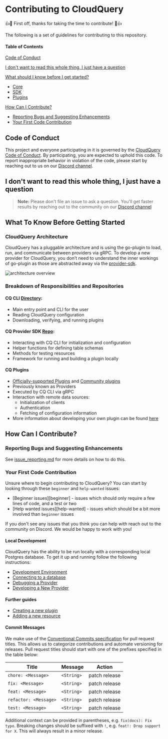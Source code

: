 
# Contributing to CloudQuery

:+1::tada: First off, thanks for taking the time to contribute! :tada::+1:

The following is a set of guidelines for contributing to this repository.


#### Table of Contents

[Code of Conduct](#code-of-conduct)

[I don't want to read this whole thing, I just have a question](#i-dont-want-to-read-this-whole-thing-i-just-have-a-question)

[What should I know before I get started?](#what-to-know-before-getting-started)
  * [Core](#cq-cli-directoryhttpsgithubcomcloudquerycloudquerytreemaincli)
  * [SDK](#cq-provider-sdk-repohttpsgithubcomcloudquerycq-provider-sdk)
  * [Plugins](#cq-plugins)

[How Can I Contribute?](#how-can-i-contribute)
  * [Reporting Bugs and Suggesting Enhancements](#reporting-bugs-and-suggesting-enhancements)
  * [Your First Code Contribution](#your-first-code-contribution)

## Code of Conduct

This project and everyone participating in it is governed by the [CloudQuery Code of Conduct](https://github.com/cloudquery/cloudquery/blob/main/CODE_OF_CONDUCT.md). By participating, you are expected to uphold this code. To report inappropriate behavior in violation of the code, please start by reaching out to us on our [Discord channel](https://cloudquery.io/discord).


## I don't want to read this whole thing, I just have a question

> **Note:** Please don't file an issue to ask a question. You'll get faster results by reaching out to the community on our [Discord channel](https://cloudquery.io/discord)


## What To Know Before Getting Started

### CloudQuery Architecture

CloudQuery has a pluggable architecture and is using the go-plugin to load, run, and communicate between providers via gRPC. To develop a new provider for CloudQuery, you don’t need to understand the inner workings of go-plugin as those are abstracted away via the [provider-sdk](#cq-provider-sdk-repo).

![architecture overview](https://www.cloudquery.io/images/cloudquery-architecture.png)

### Breakdown of Responsibilities and Repositories

#### CQ CLI [Directory](https://github.com/cloudquery/cloudquery/tree/main/cli):
- Main entry point and CLI for the user
- Reading CloudQuery configuration
- Downloading, verifying, and running plugins

#### CQ Provider SDK [Repo](https://github.com/cloudquery/cq-provider-sdk):
- Interacting with CQ CLI for initialization and configuration
- Helper functions for defining table schemas
- Methods for testing resources
- Framework for running and building a plugin locally

#### CQ Plugins
- [Officially-supported Plugins](https://github.com/cloudquery/cloudquery/tree/main/plugins) and [Community plugins](https://github.com/search?p=1&q=cq-provider-&type=Repositories)
- Previously known as Providers
- Executed by CQ CLI via gRPC 
- Interaction with remote data sources:
    - Initialization of clients
    - Authentication
    - Fetching of configuration information
- More information about developing your own plugin can be found [here](https://docs.cloudquery.io/docs/developers/developing-new-provider)


## How Can I Contribute?

### Reporting Bugs and Suggesting Enhancements

See [issue_reporting.md](issue_reporting.md) for more details on how to do this.

### Your First Code Contribution

Unsure where to begin contributing to CloudQuery? You can start by looking through these `beginner` and `help-wanted` issues:

* [Beginner issues][beginner] - issues which should only require a few lines of code, and a test or two
* [Help wanted issues][help-wanted] - issues which should be a bit more involved than `beginner` issues


If you don't see any issues that you think you can help with reach out to the community on Discord. We would be happy to work with you!

#### Local Development

CloudQuery has the ability to be run locally with a corresponding local Postgres database. To get it up and running follow the following instructions:
* [Development Environment](contributing/development_environment.md)
* [Connecting to a database](https://docs.cloudquery.io/docs/getting-started#spawn-or-connect-to-a-database)
* [Debugging a Provider](https://docs.cloudquery.io/docs/developers/debugging)
* [Developing a New Provider](https://docs.cloudquery.io/docs/developers/developing-new-provider)

#### Further guides

* [Creating a new plugin](contributing/creating_a_new_plugin.md)
* [Adding a new resource](contributing/adding_a_new_resource.md)

#### Commit Messages

We make use of the [Conventional Commits specification](https://www.conventionalcommits.org/en/v1.0.0/) for pull request titles. This allows us to categorize contributions and automate versioning for releases. Pull request titles should start with one of the prefixes specified in the table below:

| Title      | Message | Action |
| ----------- | ----------- |----------- |
| `chore: <Message>`      |  `<String>`       | patch release|
| `fix: <Message>`      |  `<String>`      | patch release|
| `feat: <Message>`      |  `<String>`       | patch release|
| `refactor: <Message>`      |  `<String>`       | patch release|
| `test: <Message>`      |  `<String>`       | patch release|

Additional context can be provided in parentheses, e.g. `fix(docs): Fix typo`. Breaking changes should be suffixed with `!`, e.g. `feat!: Drop support for X`. This will always result in a minor release.